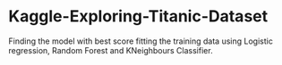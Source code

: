 # Kaggle-Exploring-Titanic-Dataset
Finding the model with best score fitting the training data using Logistic regression, Random Forest and KNeighbours Classifier.
